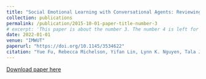 ```yaml
---
title: "Social Emotional Learning with Conversational Agents: Reviewing Current Designs and Probing Parents"
collection: publications
permalink: /publication/2015-10-01-paper-title-number-3
# excerpt: 'This paper is about the number 3. The number 4 is left for future work.'
date: 2022-01-01
venue: "IMWUT"
paperurl: "https://doi.org/10.1145/3534622"
citation: "Yue Fu, Rebecca Michelson, Yifan Lin, Lynn K. Nguyen, Tala June Tayebi, and Alexis Hiniker. 2022. Social Emotional Learning with Conversational Agents: Reviewing Current Designs and Probing Parents' Ideas for Future Ones. Proc. ACM Interact. Mob. Wearable Ubiquitous Technol. 6, 2, Article 52 (July 2022), 23 pages. https://doi.org/10.1145/3534622"
---
```


[Download paper here](https://doi.org/10.1145/3534622)
